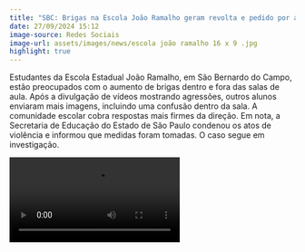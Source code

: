 ```yaml
---
title: "SBC: Brigas na Escola João Ramalho geram revolta e pedido por ações imediatas"
date: 27/09/2024 15:12
image-source: Redes Sociais
image-url: assets/images/news/escola joão ramalho 16 x 9 .jpg
highlight: true
---
```


Estudantes da Escola Estadual João Ramalho, em São Bernardo do Campo, estão preocupados com o aumento de brigas dentro e fora das salas de aula. Após a divulgação de vídeos mostrando agressões, outros alunos enviaram mais imagens, incluindo uma confusão dentro da sala. A comunidade escolar cobra respostas mais firmes da direção. Em nota, a Secretaria de Educação do Estado de São Paulo condenou os atos de violência e informou que medidas foram tomadas. O caso segue em investigação.

<video controls>
    <source src="/assets/videos/news/SBC_ Brigas na Escola João Ramalho geram revolta e pedido por ações imediatas ‐ Feito com o Clipchamp.mp4" type="video/mp4">
</video>